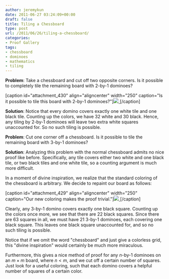 ```yaml
---
author: jeremykun
date: 2011-06-27 03:24:09+00:00
draft: false
title: Tiling a Chessboard
type: post
url: /2011/06/26/tiling-a-chessboard/
categories:
- Proof Gallery
tags:
- chessboard
- dominoes
- mathematics
- tiling
---
```


**Problem**: Take a chessboard and cut off two opposite corners. Is it possible to completely tile the remaining board with 2-by-1 dominoes?

[caption id="attachment_430" align="aligncenter" width="250" caption="Is it possible to tile this board with 2-by-1 dominoes?"][![](http://jeremykun.files.wordpress.com/2011/06/chessboard-cut-off.jpg)
](http://jeremykun.files.wordpress.com/2011/06/chessboard-cut-off.jpg)[/caption]

**Solution**: Notice that every domino covers exactly one white tile and one black tile. Counting up the colors, we have 32 white and 30 black. Hence, any tiling by 2-by-1 dominoes will leave two extra white squares unaccounted for. So no such tiling is possible.

**Problem**: Cut one corner off a chessboard. Is it possible to tile the remaining board with 3-by-1 dominoes?

**Solution**: Analyzing this problem with the normal chessboard admits no nice proof like before. Specifically, any tile covers either two white and one black tile, or two black tiles and one white tile, so a counting argument is much more difficult.

In a moment of divine inspiration, we realize that the standard coloring of the chessboard is arbitrary. We decide to repaint our board as follows:

[caption id="attachment_429" align="aligncenter" width="250" caption="Our new coloring makes the proof trivial."][![](http://jeremykun.files.wordpress.com/2011/06/chessboard-1-by-3.jpg)
](http://jeremykun.files.wordpress.com/2011/06/chessboard-1-by-3.jpg)[/caption]

Clearly, any 3-by-1 domino covers exactly one black square. Counting up the colors once more, we see that there are 22 black squares. Since there are 63 squares in all, we must have 21 3-by-1 dominoes, each covering one black square. This leaves one black square unaccounted for, and so no such tiling is possible.

Notice that if we omit the word "chessboard" and just give a colorless grid, this "divine inspiration" would certainly be much more miraculous.

Furthermore, this gives a nice method of proof for any $n$-by-1 dominoes on an $m \times m$ board, where $n < m$, and we cut off a certain number of squares. Just look for a useful coloring, such that each domino covers a helpful number of squares of a certain color.
